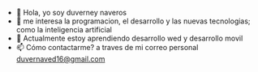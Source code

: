 - 👋 Hola, yo soy duverney naveros 
- 👀 me interesa la programacion, el desarrollo y las nuevas tecnologias; como la inteligencia artificial
- 🌱 Actualmente estoy aprendiendo desarrollo wed y desarrollo movil
- 📫 Cómo contactarme? a traves de mi correo personal duvernaved16@gmail.com

<!---
u20201187763/u20201187763 is a ✨ special ✨ repository because its `README.md` (this file) appears on your GitHub profile.
You can click the Preview link to take a look at your changes.
--->
